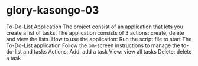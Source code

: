 # glory-kasongo-03

To-Do-List Application
The project consist of an application that lets you create a list of tasks.
The application consists of 3 actions: create, delete and view the lists.
How to use the application:
Run the script file to start The To-Do-List application
Follow the on-screen instructions to manage the to-do-list and tasks
Actions:
	Add: add a task 
	View: view all tasks
	Delete: delete a task

